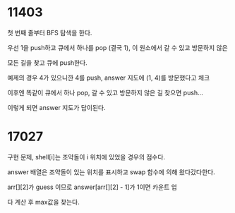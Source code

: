 # 11403

첫 번째 줄부터 BFS 탐색을 한다.

우선 1을 push하고 큐에서 하나를 pop (결국 1), 이 원소에서 갈 수 있고 방문하지 않은

모든 길을 찾고 큐에 push한다.

예제의 경우 4가 있으니깐 4를 push, answer 지도에 (1, 4)를 방문했다고 체크

이후엔 똑같이 큐에서 하나 pop, 갈 수 있고 방문하지 않은 길 찾으면 push...

이렇게 되면 answer 지도가 답이된다.

# 17027

구현 문제, shell[i]는 조약돌이 i 위치에 있었을 경우의 점수다.

answer 배열은 조약돌이 있는 위치를 표시하고 swap 함수에 의해 왔다갔다한다.

arr[][2]가 guess 이므로 answer[arr[][2] - 1]가 1이면 카운트 업

다 계산 후 max값을 찾는다.
